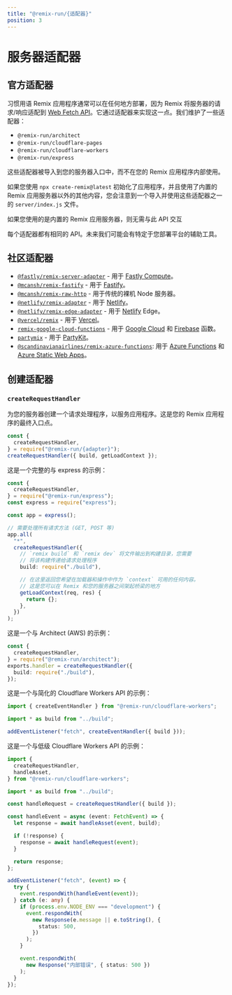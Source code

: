 ```yaml
---
title: "@remix-run/{适配器}"
position: 3
---
```


# 服务器适配器

## 官方适配器

习惯用语 Remix 应用程序通常可以在任何地方部署，因为 Remix 将服务器的请求/响应适配到 [Web Fetch API][web-fetch-api]。它通过适配器来实现这一点。我们维护了一些适配器：

- `@remix-run/architect`
- `@remix-run/cloudflare-pages`
- `@remix-run/cloudflare-workers`
- `@remix-run/express`

这些适配器被导入到您的服务器入口中，而不在您的 Remix 应用程序内部使用。

如果您使用 `npx create-remix@latest` 初始化了应用程序，并且使用了内置的 Remix 应用服务器以外的其他内容，您会注意到一个导入并使用这些适配器之一的 `server/index.js` 文件。

<docs-info>如果您使用的是内置的 Remix 应用服务器，则无需与此 API 交互</docs-info>

每个适配器都有相同的 API。未来我们可能会有特定于您部署平台的辅助工具。

## 社区适配器

- [`@fastly/remix-server-adapter`][fastly-remix-server-adapter] - 用于 [Fastly Compute][fastly-compute]。
- [`@mcansh/remix-fastify`][remix-fastify] - 用于 [Fastify][fastify]。
- [`@mcansh/remix-raw-http`][remix-raw-http] - 用于传统的裸机 Node 服务器。
- [`@netlify/remix-adapter`][netlify-remix-adapter] - 用于 [Netlify][netlify]。
- [`@netlify/remix-edge-adapter`][netlify-remix-edge-adapter] - 用于 [Netlify][netlify] Edge。
- [`@vercel/remix`][vercel-remix] - 用于 [Vercel][vercel]。
- [`remix-google-cloud-functions`][remix-google-cloud-functions] - 用于 [Google Cloud][google-cloud-functions] 和 [Firebase][firebase-functions] 函数。
- [`partymix`][partymix] - 用于 [PartyKit][partykit]。
- [`@scandinavianairlines/remix-azure-functions`][remix-azure-functions]: 用于 [Azure Functions][azure-functions] 和 [Azure Static Web Apps][azure-static-web-apps]。

## 创建适配器

### `createRequestHandler`

为您的服务器创建一个请求处理程序，以服务应用程序。这是您的 Remix 应用程序的最终入口点。

```ts
const {
  createRequestHandler,
} = require("@remix-run/{adapter}");
createRequestHandler({ build, getLoadContext });
```

这是一个完整的与 express 的示例：

```ts lines=[1-3,11-22]
const {
  createRequestHandler,
} = require("@remix-run/express");
const express = require("express");

const app = express();

// 需要处理所有请求方法 (GET, POST 等)
app.all(
  "*",
  createRequestHandler({
    // `remix build` 和 `remix dev` 将文件输出到构建目录，您需要
    // 将该构建传递给请求处理程序
    build: require("./build"),

    // 在这里返回您希望在加载器和操作中作为 `context` 可用的任何内容。
    // 这是您可以在 Remix 和您的服务器之间架起桥梁的地方
    getLoadContext(req, res) {
      return {};
    },
  })
);
```

这是一个与 Architect (AWS) 的示例：

```ts
const {
  createRequestHandler,
} = require("@remix-run/architect");
exports.handler = createRequestHandler({
  build: require("./build"),
});
```

这是一个与简化的 Cloudflare Workers API 的示例：

```ts
import { createEventHandler } from "@remix-run/cloudflare-workers";

import * as build from "../build";

addEventListener("fetch", createEventHandler({ build }));
```

这是一个与低级 Cloudflare Workers API 的示例：

```ts
import {
  createRequestHandler,
  handleAsset,
} from "@remix-run/cloudflare-workers";

import * as build from "../build";

const handleRequest = createRequestHandler({ build });

const handleEvent = async (event: FetchEvent) => {
  let response = await handleAsset(event, build);

  if (!response) {
    response = await handleRequest(event);
  }

  return response;
};

addEventListener("fetch", (event) => {
  try {
    event.respondWith(handleEvent(event));
  } catch (e: any) {
    if (process.env.NODE_ENV === "development") {
      event.respondWith(
        new Response(e.message || e.toString(), {
          status: 500,
        })
      );
    }

    event.respondWith(
      new Response("内部错误", { status: 500 })
    );
  }
});
```

[web-fetch-api]: https://developer.mozilla.org/en-US/docs/Web/API/Fetch_API
[fastly-remix-server-adapter]: https://github.com/fastly/remix-compute-js/tree/main/packages/remix-server-adapter
[fastly-compute]: https://developer.fastly.com/learning/compute/
[remix-google-cloud-functions]: https://github.com/penx/remix-google-cloud-functions
[google-cloud-functions]: https://cloud.google.com/functions
[firebase-functions]: https://firebase.google.com/docs/functions
[remix-fastify]: https://github.com/mcansh/remix-fastify
[fastify]: https://www.fastify.io
[remix-raw-http]: https://github.com/mcansh/remix-node-http-server
[netlify-remix-adapter]: https://github.com/netlify/remix-compute/tree/main/packages/remix-adapter
[netlify-remix-edge-adapter]: https://github.com/netlify/remix-compute/tree/main/packages/remix-edge-adapter
[netlify]: https://netlify.com
[vercel-remix]: https://github.com/vercel/remix/blob/main/packages/vercel-remix
[vercel]: https://vercel.com
[partykit]: https://partykit.io
[partymix]: https://github.com/partykit/partykit/tree/main/packages/partymix
[remix-azure-functions]: https://github.com/scandinavianairlines/remix-azure-functions
[azure-functions]: https://azure.microsoft.com/en-us/products/functions/
[azure-static-web-apps]: https://azure.microsoft.com/en-us/products/app-service/static